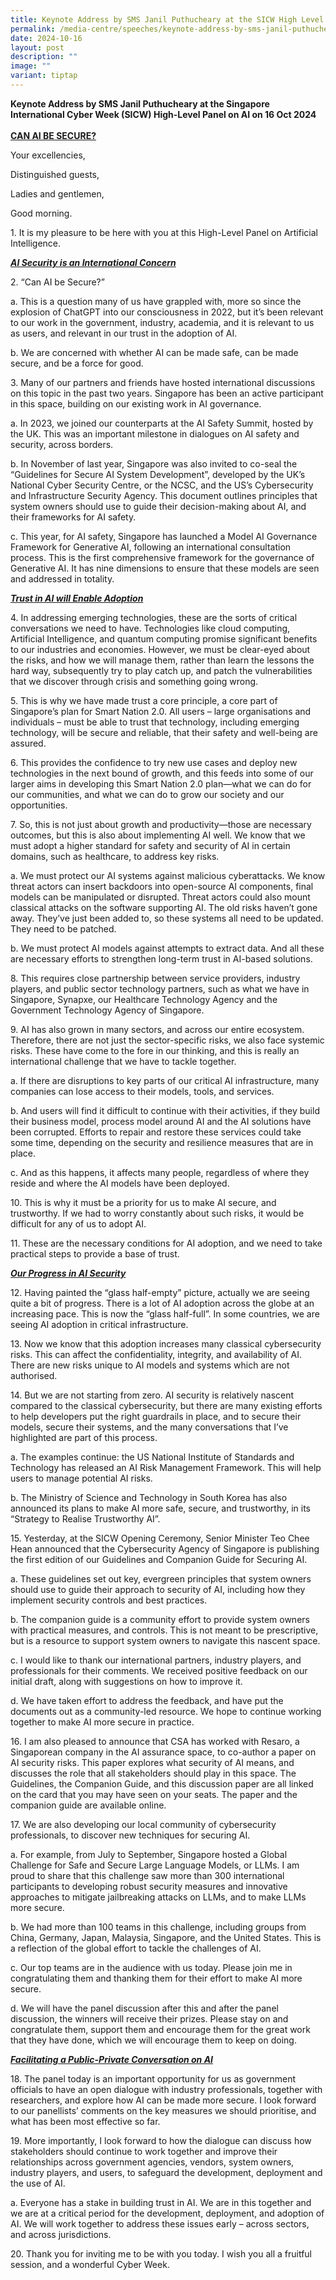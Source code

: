 ```yaml
---
title: Keynote Address by SMS Janil Puthucheary at the SICW High Level Panel on AI
permalink: /media-centre/speeches/keynote-address-by-sms-janil-puthucheary-at-the-sicw-high-level-panel-on-ai/
date: 2024-10-16
layout: post
description: ""
image: ""
variant: tiptap
---
```

<p><strong>Keynote Address by SMS Janil Puthucheary at the Singapore International Cyber Week (SICW) High-Level Panel on AI on 16 Oct 2024</strong>
<br>
<br><strong><u>CAN AI BE SECURE?</u></strong>
</p>
<p>Your excellencies,</p>
<p>Distinguished guests,</p>
<p>Ladies and gentlemen,</p>
<p>Good morning.</p>
<p>1. It is my pleasure to be here with you at this High-Level Panel on Artificial
Intelligence.</p>
<p><strong><em><u>AI Security is an International Concern</u></em></strong>
</p>
<p>2. “Can AI be Secure?”</p>
<p>a. This is a question many of us have grappled with, more so since the
explosion of ChatGPT into our consciousness in 2022, but it’s been relevant
to our work in the government, industry, academia, and it is relevant to
us as users, and relevant in our trust in the adoption of AI.</p>
<p>b. We are concerned with whether AI can be made safe, can be made secure,
and be a force for good.</p>
<p>3. Many of our partners and friends have hosted international discussions
on this topic in the past two years. Singapore has been an active participant
in this space, building on our existing work in AI governance.</p>
<p>a. In 2023, we joined our counterparts at the AI Safety Summit, hosted
by the UK. This was an important milestone in dialogues on AI safety and
security, across borders.</p>
<p>b. In November of last year, Singapore was also invited to co-seal the
“Guidelines for Secure AI System Development”, developed by the UK’s National
Cyber Security Centre, or the NCSC, and the US’s Cybersecurity and Infrastructure
Security Agency. This document outlines principles that system owners should
use to guide their decision-making about AI, and their frameworks for AI
safety.</p>
<p>c. This year, for AI safety, Singapore has launched a Model AI Governance
Framework for Generative AI, following an international consultation process.
This is the first comprehensive framework for the governance of Generative
AI. It has nine dimensions to ensure that these models are seen and addressed
in totality.</p>
<p><strong><em><u>Trust in AI will Enable Adoption</u></em></strong>
</p>
<p>4. In addressing emerging technologies, these are the sorts of critical
conversations we need to have. Technologies like cloud computing, Artificial
Intelligence, and quantum computing promise significant benefits to our
industries and economies. However, we must be clear-eyed about the risks,
and how we will manage them, rather than learn the lessons the hard way,
subsequently try to play catch up, and patch the vulnerabilities that we
discover through crisis and something going wrong.</p>
<p>5. This is why we have made trust a core principle, a core part of Singapore’s
plan for Smart Nation 2.0. All users – large organisations and individuals
– must be able to trust that technology, including emerging technology,
will be secure and reliable, that their safety and well-being are assured.</p>
<p>6. This provides the confidence to try new use cases and deploy new technologies
in the next bound of growth, and this feeds into some of our larger aims
in developing this Smart Nation 2.0 plan—what we can do for our communities,
and what we can do to grow our society and our opportunities.</p>
<p>7. So, this is not just about growth and productivity—those are necessary
outcomes, but this is also about implementing AI well. We know that we
must adopt a higher standard for safety and security of AI in certain domains,
such as healthcare, to address key risks.</p>
<p>a. We must protect our AI systems against malicious cyberattacks. We know
threat actors can insert backdoors into open-source AI components, final
models can be manipulated or disrupted. Threat actors could also mount
classical attacks on the software supporting AI. The old risks haven’t
gone away. They’ve just been added to, so these systems all need to be
updated. They need to be patched.</p>
<p>b. We must protect AI models against attempts to extract data. And all
these are necessary efforts to strengthen long-term trust in AI-based solutions.</p>
<p>8. This requires close partnership between service providers, industry
players, and public sector technology partners, such as what we have in
Singapore, Synapxe, our Healthcare Technology Agency and the Government
Technology Agency of Singapore.</p>
<p>9. AI has also grown in many sectors, and across our entire ecosystem.
Therefore, there are not just the sector-specific risks, we also face systemic
risks. These have come to the fore in our thinking, and this is really
an international challenge that we have to tackle together.</p>
<p>a. If there are disruptions to key parts of our critical AI infrastructure,
many companies can lose access to their models, tools, and services.</p>
<p>b. And users will find it difficult to continue with their activities,
if they build their business model, process model around AI and the AI
solutions have been corrupted. Efforts to repair and restore these services
could take some time, depending on the security and resilience measures
that are in place.</p>
<p>c. And as this happens, it affects many people, regardless of where they
reside and where the AI models have been deployed.</p>
<p>10. This is why it must be a priority for us to make AI secure, and trustworthy.
If we had to worry constantly about such risks, it would be difficult for
any of us to adopt AI.</p>
<p>11. These are the necessary conditions for AI adoption, and we need to
take practical steps to provide a base of trust.</p>
<p><strong><em><u>Our Progress in AI Security</u></em></strong>
</p>
<p>12. Having painted the “glass half-empty” picture, actually we are seeing
quite a bit of progress. There is a lot of AI adoption across the globe
at an increasing pace. This is now the “glass half-full”. In some countries,
we are seeing AI adoption in critical infrastructure.</p>
<p>13. Now we know that this adoption increases many classical cybersecurity
risks. This can affect the confidentiality, integrity, and availability
of AI. There are new risks unique to AI models and systems which are not
authorised.</p>
<p>14. But we are not starting from zero. AI security is relatively nascent
compared to the classical cybersecurity, but there are many existing efforts
to help developers put the right guardrails in place, and to secure their
models, secure their systems, and the many conversations that I’ve highlighted
are part of this process.</p>
<p>a. The examples continue: the US National Institute of Standards and Technology
has released an AI Risk Management Framework. This will help users to manage
potential AI risks.</p>
<p>b. The Ministry of Science and Technology in South Korea has also announced
its plans to make AI more safe, secure, and trustworthy, in its “Strategy
to Realise Trustworthy AI”.</p>
<p>15. Yesterday, at the SICW Opening Ceremony, Senior Minister Teo Chee
Hean announced that the Cybersecurity Agency of Singapore is publishing
the first edition of our Guidelines and Companion Guide for Securing AI.</p>
<p>a. These guidelines set out key, evergreen principles that system owners
should use to guide their approach to security of AI, including how they
implement security controls and best practices.</p>
<p>b. The companion guide is a community effort to provide system owners
with practical measures, and controls. This is not meant to be prescriptive,
but is a resource to support system owners to navigate this nascent space.</p>
<p>c. I would like to thank our international partners, industry players,
and professionals for their comments. We received positive feedback on
our initial draft, along with suggestions on how to improve it.</p>
<p>d. We have taken effort to address the feedback, and have put the documents
out as a community-led resource. We hope to continue working together to
make AI more secure in practice.</p>
<p>16. I am also pleased to announce that CSA has worked with Resaro, a Singaporean
company in the AI assurance space, to co-author a paper on AI security
risks. This paper explores what security of AI means, and discusses the
role that all stakeholders should play in this space. The Guidelines, the
Companion Guide, and this discussion paper are all linked on the card that
you may have seen on your seats. The paper and the companion guide are
available online.</p>
<p>17. We are also developing our local community of cybersecurity professionals,
to discover new techniques for securing AI.</p>
<p>a. For example, from July to September, Singapore hosted a Global Challenge
for Safe and Secure Large Language Models, or LLMs. I am proud to share
that this challenge saw more than 300 international participants to developing
robust security measures and innovative approaches to mitigate jailbreaking
attacks on LLMs, and to make LLMs more secure.</p>
<p>b. We had more than 100 teams in this challenge, including groups from
China, Germany, Japan, Malaysia, Singapore, and the United States. This
is a reflection of the global effort to tackle the challenges of AI.</p>
<p>c. Our top teams are in the audience with us today. Please join me in
congratulating them and thanking them for their effort to make AI more
secure.</p>
<p>d. We will have the panel discussion after this and after the panel discussion,
the winners will receive their prizes. Please stay on and congratulate
them, support them and encourage them for the great work that they have
done, which we will encourage them to keep on doing.</p>
<p><strong><em><u>Facilitating a Public-Private Conversation on AI</u></em></strong>
</p>
<p>18. The panel today is an important opportunity for us as government officials
to have an open dialogue with industry professionals, together with researchers,
and explore how AI can be made more secure. I look forward to our panellists’
comments on the key measures we should prioritise, and what has been most
effective so far.</p>
<p>19. More importantly, I look forward to how the dialogue can discuss how
stakeholders should continue to work together and improve their relationships
across government agencies, vendors, system owners, industry players, and
users, to safeguard the development, deployment and the use of AI.</p>
<p>a. Everyone has a stake in building trust in AI. We are in this together
and we are at a critical period for the development, deployment, and adoption
of AI. We will work together to address these issues early – across sectors,
and across jurisdictions.</p>
<p>20. Thank you for inviting me to be with you today. I wish you all a fruitful
session, and a wonderful Cyber Week.</p>
